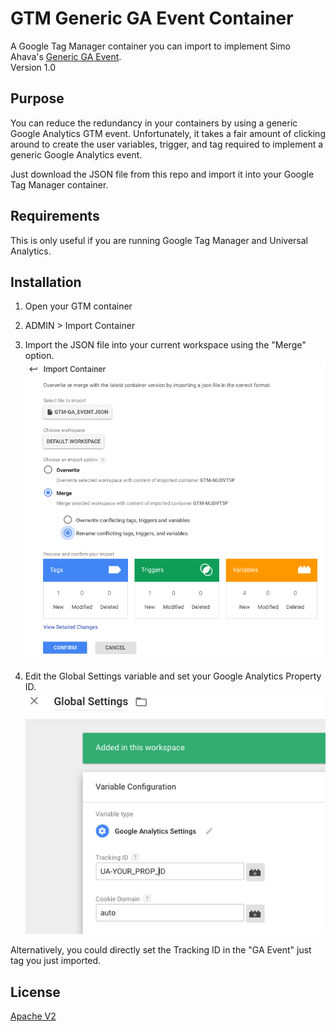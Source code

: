 # GTM Generic GA Event Container
A Google Tag Manager container you can import to implement Simo Ahava's [Generic GA Event](https://www.simoahava.com/analytics/create-a-generic-event-tag/).  
Version 1.0

## Purpose
You can reduce the redundancy in your containers by using a generic Google Analytics GTM event. Unfortunately, it takes a fair amount of clicking around to create the user variables, trigger, and tag required to implement a generic Google Analytics event.

Just download the JSON file from this repo and import it into your Google Tag Manager container.

## Requirements
This is only useful if you are running Google Tag Manager and Universal Analytics.

## Installation
1. Open your GTM container

1. ADMIN > Import Container
  
1. Import the JSON file into your current workspace using the "Merge" option.  
  ![New Tag](screenshots/import.png "Import Settings")
  
1. Edit the Global Settings variable and set your Google Analytics Property ID.  
  ![New Tag](screenshots/global_settings.png "Global Settings")

Alternatively, you could directly set the Tracking ID in the "GA Event" just tag you just imported.

## License
[Apache V2](http://www.apache.org/licenses/)
